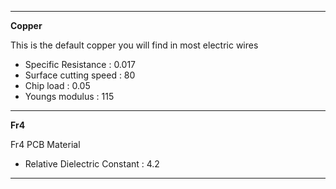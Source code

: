 -------------
__Copper__ 

This is the default copper you will find in most electric wires

* Specific Resistance : 0.017  
* Surface cutting speed : 80
* Chip load : 0.05
* Youngs modulus : 115

-------------
__Fr4__ 

Fr4 PCB Material

* Relative Dielectric Constant : 4.2


-------------


